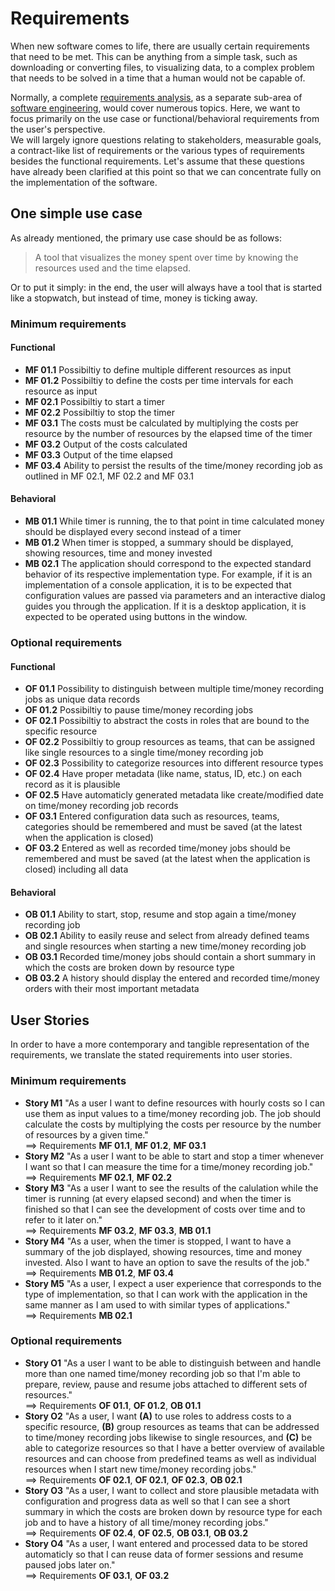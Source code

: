# Requirements

When new software comes to life, there are usually certain requirements that need to be met. This can be anything from a simple task, such as downloading or converting files, to visualizing data, to a complex problem that needs to be solved in a time that a human would not be capable of.  

Normally, a complete [requirements analysis](https://en.wikipedia.org/wiki/Requirements_analysis), as a separate sub-area of [software engineering](https://en.wikipedia.org/wiki/Software_engineering), would cover numerous topics. Here, we want to focus primarily on the use case or functional/behavioral requirements from the user's perspective.  
We will largely ignore questions relating to stakeholders, measurable goals, a contract-like list of requirements or the various types of requirements besides the functional requirements. Let's assume that these questions have already been clarified at this point so that we can concentrate fully on the implementation of the software.  

## One simple use case

As already mentioned, the primary use case should be as follows:  
> A tool that visualizes the money spent over time by knowing the resources used and the time elapsed.  

Or to put it simply: in the end, the user will always have a tool that is started like a stopwatch, but instead of time, money is ticking away.  

### Minimum requirements

#### Functional

- **MF 01.1** Possibiltiy to define multiple different resources as input
- **MF 01.2** Possibiltiy to define the costs per time intervals for each resource as input
- **MF 02.1** Possibiltiy to start a timer
- **MF 02.2** Possibiltiy to stop the timer
- **MF 03.1** The costs must be calculated by multiplying the costs per resource by the number of resources by the elapsed time of the timer
- **MF 03.2** Output of the costs calculated
- **MF 03.3** Output of the time elapsed
- **MF 03.4** Ability to persist the results of the time/money recording job as outlined in MF 02.1, MF 02.2 and MF 03.1

#### Behavioral 

- **MB 01.1** While timer is running, the to that point in time calculated money should be displayed every second instead of a timer
- **MB 01.2** When timer is stopped, a summary should be displayed, showing resources, time and money invested
- **MB 02.1** The application should correspond to the expected standard behavior of its respective implementation type. For example, if it is an implementation of a console application, it is to be expected that configuration values are passed via parameters and an interactive dialog guides you through the application. If it is a desktop application, it is expected to be operated using buttons in the window.

### Optional requirements

#### Functional

- **OF 01.1** Possibility to distinguish between multiple time/money recording jobs as unique data records
- **OF 01.2** Possibiltiy to pause time/money recording jobs
- **OF 02.1** Possibiltiy to abstract the costs in roles that are bound to the specific resource
- **OF 02.2** Possibiltiy to group resources as teams, that can be assigned like single resources to a single time/money recording job
- **OF 02.3** Possibility to categorize resources into different resource types
- **OF 02.4** Have proper metadata (like name, status, ID, etc.) on each record as it is plausible
- **OF 02.5** Have automaticly generated metadata like create/modified date on time/money recording job records
- **OF 03.1** Entered configuration data such as resources, teams, categories should be remembered and must be saved (at the latest when the application is closed)
- **OF 03.2** Entered as well as recorded time/money jobs should be remembered and must be saved (at the latest when the application is closed) including all data

#### Behavioral 

- **OB 01.1** Ability to start, stop, resume and stop again a time/money recording job
- **OB 02.1** Ability to easily reuse and select from already defined teams and single resources when starting a new time/money recording job
- **OB 03.1** Recorded time/money jobs should contain a short summary in which the costs are broken down by resource type
- **OB 03.2** A history should display the entered and recorded time/money orders with their most important metadata

## User Stories

In order to have a more contemporary and tangible representation of the requirements, we translate the stated requirements into user stories.

### Minimum requirements

- **Story M1** "As a user I want to define resources with hourly costs so I can use them as input values to a time/money recording job. The job should calculate the costs by multiplying the costs per resource by the number of resources by a given time."  
==> Requirements **MF 01.1**, **MF 01.2**, **MF 03.1**
- **Story M2** "As a user I want to be able to start and stop a timer whenever I want so that I can measure the time for a time/money recording job."  
==> Requirements **MF 02.1**, **MF 02.2**
- **Story M3** "As a user I want to see the results of the calulation while the timer is running (at every elapsed second) and when the timer is finished so that I can see the development of costs over time and to refer to it later on."  
==> Requirements **MF 03.2**, **MF 03.3**, **MB 01.1**
- **Story M4** "As a user, when the timer is stopped, I want to have a summary of the job displayed, showing resources, time and money invested. Also I want to have an option to save the results of the job."  
==> Requirements **MB 01.2**, **MF 03.4**
- **Story M5** "As a user, I expect a user experience that corresponds to the type of implementation, so that I can work with the application in the same manner as I am used to with similar types of applications."  
==> Requirements **MB 02.1**

### Optional requirements

- **Story O1** "As a user I want to be able to distinguish between and handle more than one named time/money recording job so that I'm able to prepare, review, pause and resume jobs attached to different sets of resources."  
==> Requirements **OF 01.1**, **OF 01.2**, **OB 01.1**
- **Story O2** "As a user, I want **(A)** to use roles to address costs to a specific resource, **(B)** group resources as teams that can be addressed to time/money recording jobs likewise to single resources, and **(C)** be able to categorize resources so that I have a better overview of available resources and can choose from predefined teams as well as individual resources when I start new time/money recording jobs."  
==> Requirements **OF 02.1**, **OF 02.1**, **OF 02.3**, **OB 02.1**
- **Story O3** "As a user, I want to collect and store plausible metadata with configuration and progress data as well so that I can see a short summary in which the costs are broken down by resource type for each job and to have a history of all time/money recording jobs."  
==> Requirements **OF 02.4**, **OF 02.5**, **OB 03.1**, **OB 03.2**
- **Story O4** "As a user, I want entered and processed data to be stored automaticly so that I can reuse data of former sessions and resume paused jobs later on."  
==> Requirements **OF 03.1**, **OF 03.2**
